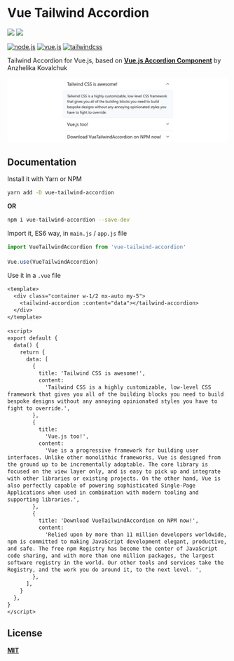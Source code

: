 # **Vue Tailwind Accordion**

[![](https://img.shields.io/npm/v/vue-tailwind-accordion.svg?style=flat-square&color=cb3837&logo=npm&logoColor=ffffff)](https://www.npmjs.com/package/vue-code-block)
[![](https://img.shields.io/github/license/ewilan-riviere/vuepress-theme-useweb.svg?style=flat-square&color=f05032&logo=git&logoColor=ffffff)](https://github.com/ewilan-riviere/dependencies-badges/blob/master/LICENSE)

[![node.js](https://img.shields.io/static/v1?label=Node.js&message=v11.15&color=339933&style=flat-square&logo=node.js&logoColor=ffffff)](https://nodejs.org/en/)
[![vue.js](https://img.shields.io/static/v1?label=Vue.js&message=v2.6&color=4FC08D&style=flat-square&logo=vue.js&logoColor=ffffff)](https://vuejs.org/)
[![tailwindcss](https://img.shields.io/static/v1?label=Tailwind%20CSS&message=v1.6&color=38B2AC&style=flat-square&logo=vue.js&logoColor=ffffff)](https://tailwindcss.com/)

Tailwind Accordion for Vue.js, based on [**Vue.js Accordion Component**](https://codepen.io/anzk/pen/qBEqXGZ) by Anzhelika Kovalchuk

![example](public/example.png)

## **Documentation**

Install it with Yarn or NPM

```bash
yarn add -D vue-tailwind-accordion
```

**OR**

```bash
npm i vue-tailwind-accordion --save-dev
```

Import it, ES6 way, in `main.js` / `app.js` file

```js
import VueTailwindAccordion from 'vue-tailwind-accordion'

Vue.use(VueTailwindAccordion)
```

Use it in a `.vue` file

```vue
<template>
  <div class="container w-1/2 mx-auto my-5">
    <tailwind-accordion :content="data"></tailwind-accordion>
  </div>
</template>

<script>
export default {
  data() {
    return {
      data: [
        {
          title: 'Tailwind CSS is awesome!',
          content:
            'Tailwind CSS is a highly customizable, low-level CSS framework that gives you all of the building blocks you need to build bespoke designs without any annoying opinionated styles you have to fight to override.',
        },
        {
          title:
            'Vue.js too!',
          content:
            'Vue is a progressive framework for building user interfaces. Unlike other monolithic frameworks, Vue is designed from the ground up to be incrementally adoptable. The core library is focused on the view layer only, and is easy to pick up and integrate with other libraries or existing projects. On the other hand, Vue is also perfectly capable of powering sophisticated Single-Page Applications when used in combination with modern tooling and supporting libraries.',
        },
        {
          title: 'Download VueTailwindAccordion on NPM now!',
          content:
            'Relied upon by more than 11 million developers worldwide, npm is committed to making JavaScript development elegant, productive, and safe. The free npm Registry has become the center of JavaScript code sharing, and with more than one million packages, the largest software registry in the world. Our other tools and services take the Registry, and the work you do around it, to the next level. ',
        },
      ],
    }
  },
}
</script>
```

## **License**

[**MIT**](https://github.com/ewilan-riviere/vue-tailwind-accordion/blob/master/LICENSE)
